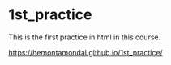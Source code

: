 # 1st_practice
This is the first practice in html in this course.

https://hemontamondal.github.io/1st_practice/

